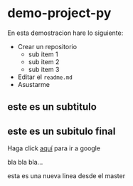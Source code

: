 # demo-project-py

En esta demostracion hare lo siguiente:
* Crear un repositorio
  - sub item 1
  - sub item 2
  - sub item 3
* Editar el ``readme.md``
* Asustarme

## este es un subtitulo

## este es un subitulo final

Haga click [aquí](https://www.google.com.co) para ir a google

bla bla bla...

esta es una nueva linea desde el master
